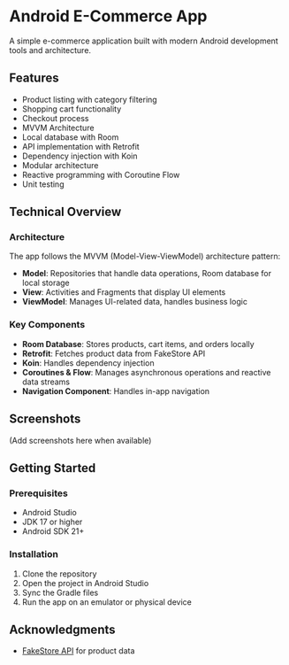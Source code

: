 # Android E-Commerce App

A simple e-commerce application built with modern Android development tools and architecture.

## Features

- Product listing with category filtering
- Shopping cart functionality
- Checkout process
- MVVM Architecture
- Local database with Room
- API implementation with Retrofit
- Dependency injection with Koin
- Modular architecture
- Reactive programming with Coroutine Flow
- Unit testing

## Technical Overview

### Architecture

The app follows the MVVM (Model-View-ViewModel) architecture pattern:

- **Model**: Repositories that handle data operations, Room database for local storage
- **View**: Activities and Fragments that display UI elements
- **ViewModel**: Manages UI-related data, handles business logic

### Key Components

- **Room Database**: Stores products, cart items, and orders locally
- **Retrofit**: Fetches product data from FakeStore API
- **Koin**: Handles dependency injection
- **Coroutines & Flow**: Manages asynchronous operations and reactive data streams
- **Navigation Component**: Handles in-app navigation

## Screenshots

(Add screenshots here when available)

## Getting Started

### Prerequisites

- Android Studio
- JDK 17 or higher
- Android SDK 21+

### Installation

1. Clone the repository
2. Open the project in Android Studio
3. Sync the Gradle files
4. Run the app on an emulator or physical device

## Acknowledgments

- [FakeStore API](https://fakestoreapi.com/) for product data